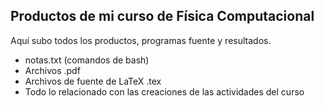 ## Productos de mi curso de Física Computacional
Aquí subo todos los productos, programas fuente y resultados.
* notas.txt (comandos de bash)
* Archivos .pdf
* Archivos de fuente de LaTeX .tex
* Todo lo relacionado con las creaciones de las actividades del curso
